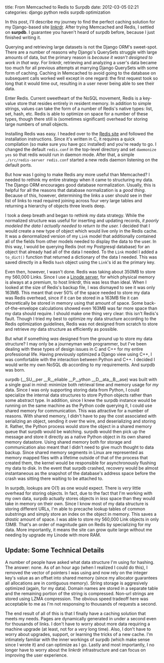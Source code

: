 title: From Memcached to Redis to Surpdb
date: 2012-03-05 02:21
categories: django python redis surpdb optimization


In this post, I'll describe my journey to find the perfect caching solution for my Django-based site [linkrdr](http://www.linkrdr.com).  After trying Memcached and Redis, I settled on __surpdb__. I guarantee you haven't heard of surpdb before, because I just finished writing it.
<!--more-->

Querying and retrieving large datasets is not the Django ORM's sweet-spot. There are a number of reasons why Django's QuerySets struggle with large amounts of data, but the primary reason is _because it wasn't designed to work in that way_. For linkrdr, retrieving and analyzing a user's data became too much for all previous attempts at marrying Django QuerySets with some form of caching. Caching in Memcached to avoid going to the database on subsequent calls worked well except in one regard: the first request took so long that it would time out, resulting in a user never being able to see their data.

Enter Redis. Current sweetheart of the NoSQL movement, Redis is a key-value store that resides entirely in resident memory. In addition to simple strings, values can take the form of a number of Redis's native types: list, set, hash, etc. Redis is able to optimize on space for a number of these types, though there still is (sometimes significant) overhead for storing large numbers of small objects.

Installing Redis was easy. I headed over to the [Redis site](http://redis.io/) and followed the installation instructions.  Since it's written in C, it requires a quick compilation (so make sure you have gcc installed) and you're ready to go. I changed the default `redis.conf` in the top-level directory and set `daemonize yes` so that redis would run in daemon mode. After that, a simple `./src/redis-server redis.conf` started a new redis daemon listening on the default ports.  

But how was I going to make Redis any more useful than Memcached? I needed to rethink my entire strategy when it came to structuring my data. The Django ORM encourages good database normalization. Usually, this is helpful for all the reasons that database normalization is a _good thing_. Because of this, however, determining the links a user should see in their list of links to read required joining across four very large tables and returning a hierarchy of objects three levels deep.

I took a deep breath and began to rethink my data strategy. While the normalized structure was useful for inserting and updating records, _it poorly modeled the data I actually needed to return to the user._ I decided that I would create a new type of object which would live only in the Redis cache. It was a denormalized version of my `Link` model that additionally contained all of the fields from other models needed to display the data to the user. In this way, I would be querying Redis (not my Postgresql database) for an object that already had all of the data I needed. To the `Link` model I added a `to_dict()` function that returned a dictionary of the data I needed. This was saved directly in a Redis `hash` object using the `Link`'s id as the primary key.

Even then, however, I wasn't done. Redis was taking about 350MB to store my 560,000 Links. Since I use a [Linode server](http://www.linode.com/?r=ae1808f234f8e219de24842336fada09ef81d52f), for which physical memory is always at a premium, to host linkrdr, this was less than ideal. When I looked at the size of Redis's backup file, I was dismayed to see it was only 163MB. This meant that over 50% of the space needed to store my data was Redis overhead, since if it can be stored in a 163MB file it can theoretically be stored in memory using that amount of space. Some back-of-the-envelope calculations showed even 163MB was far more space than my data should require. I should make one thing very clear: this isn't Redis's fault. Though I tried my best to optimize my data structure according to the Redis optimization guidelines, Redis was not designed from scratch to store and retrieve _my_ data structure as efficiently as possible.

But what if something _was_ designed from the ground up to store my data structure? I may only be a journeyman web programmer, but I've been dealing with these types of design issues in C and C++ for my entire professional life. Having previously optimized a Django view using C++, I was comfortable with the interaction between Python and C++. I decided I would write my own NoSQL db according to _my_ requirements. And surpdb was born.

surpdb (__SU__per __R__eliable __P__ython __D__ata__B__ase) was built with a single goal in mind: minimize both retrieval time and memory usage for _my_ data. Since I was only supporting storing data from Python, I could specialize the internal data structures to store Python objects rather than some abstract type. In addition, since I knew the surpdb instance would be running on the same machine as the Python code querying it, I could use shared memory for communication. This was attractive for a number of reasons. With shared memory, I didn't have to pay the cost associated with serializing an object, sending it over the wire, and deserializing and storing it. Rather, the Python process would store the object in a shared memory queue that surpdb would be watching. surpdb would then pick up the message and store it directly as a native Python object in its own shared memory datastore. Using shared memory both for storage and communication also meant that I didn't need to give much thought to data backup. Since shared memory segments in Linux are represented as memory mapped files with a lifetime outside of that of the process that created them, the kernel would be responsible for asynchronously flushing my data to disk. In the event that surpdb crashed, recovery would be almost instantaneous as the snapshot of the database's address space before the crash was sitting there waiting to be attached to.

In surpdb, lookups are O(1) as one would expect. There is _very_ little overhead for storing objects. In fact, due to the fact that I'm working with my own data, surpdb actually stores objects in _less_ space than they would take in memory on their own. Since I know most of my data structure is storing different URLs, I'm able to precache lookup tables of common substrings and simply store an index on the object in memory. This saves a _drastic_ amount of space. I was able to store my 560,000 Link objects in only _13MB_. That's an order of magnitude gain on Redis by specializing for my data. More importantly, it means the site can grow quite large without me needing by upgrade my Linode with more RAM.

Update: Some Technical Details
------------------------------------

A number of people have asked what data structure I'm using for hashing.  The answer: none. As of an hour ago (when I realized I could do this), I removed the vector of pointers I was using and now rely on the integer key's value as an offset into shared memory (since my allocator guarantees all allocations are in contiguous memory). String storage is aggresively optimized (again, for my data). Domain names are stored in a separate table and the remaining portion of the string is compressed. Non-url strings are stored using LZMA compression. The obvious speed tradeoff here was acceptable to me as I'm not responsing to thousands of requests a second.

The end result of all of this is that I finally have a caching solution that meets my needs. Pages are dynamically generated in under a second even for thousands of links. I don't have to worry about more data requiring a machine upgrade (at least, not for a _very_ long time). Also, I don't have to worry about upgrades, support, or learning the tricks of a new cache. I'm intimately familiar with the inner workings of surpdb (which make sense since I wrote it) and can optimize as I go. Lastly and most importantly, I no longer have to worry about the linkrdr infrastructure and can focus on improving the user experience.
